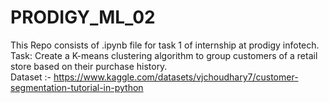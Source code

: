 # PRODIGY_ML_02
This Repo consists of .ipynb file for task 1 of internship at prodigy infotech.<br />
Task: Create a K-means clustering algorithm to group customers of a retail store based on their purchase history.</br>
Dataset :- https://www.kaggle.com/datasets/vjchoudhary7/customer-segmentation-tutorial-in-python
